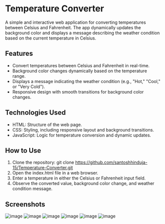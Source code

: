 # Temperature Converter
A simple and interactive web application for converting temperatures between Celsius and Fahrenheit. The app dynamically updates the background color and displays a message describing the weather condition based on the current temperature in Celsius.

## Features
- Convert temperatures between Celsius and Fahrenheit in real-time.
- Background color changes dynamically based on the temperature range.
- Displays a message indicating the weather condition (e.g., "Hot," "Cool," or "Very Cold").
- Responsive design with smooth transitions for background color changes.

## Technologies Used
- HTML: Structure of the web page.
- CSS: Styling, including responsive layout and background transitions.
- JavaScript: Logic for temperature conversion and dynamic updates.

## How to Use
1. Clone the repository:
   git clone https://github.com/santoshhinduja-15/Temperature-Converter.git
2. Open the index.html file in a web browser.
3. Enter a temperature in either the Celsius or Fahrenheit input field.
4. Observe the converted value, background color change, and weather condition message.

## Screenshots
![image](https://github.com/user-attachments/assets/6836b028-e718-4cd4-919d-078040501b58)
![image](https://github.com/user-attachments/assets/4ce94f1d-4d7b-47ef-82b8-bc4273b6cb3a)
![image](https://github.com/user-attachments/assets/c7dd7e1a-1d68-4be4-952b-851cdddb8a68)
![image](https://github.com/user-attachments/assets/239e86e9-41f3-4c07-93f7-a03aa7b9af24)
![image](https://github.com/user-attachments/assets/77c6b394-177f-4542-bce3-d6661ae10536)
![image](https://github.com/user-attachments/assets/6a43d13c-40f2-4041-9c57-48633d6dcb4e)
